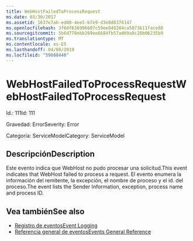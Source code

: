 ```yaml
---
title: WebHostFailedToProcessRequest
ms.date: 03/30/2017
ms.assetid: 1637e7ab-ed00-4ee5-b7e9-d3e8d8376147
ms.openlocfilehash: 3f60f636996607c59ee048284ca5073611face88
ms.sourcegitcommit: 5b6d778ebb269ee6684fb57ad69a8c28b06235b9
ms.translationtype: MT
ms.contentlocale: es-ES
ms.lasthandoff: 04/08/2019
ms.locfileid: "59088448"
---
```

# <a name="webhostfailedtoprocessrequest"></a><span data-ttu-id="4faa1-102">WebHostFailedToProcessRequest</span><span class="sxs-lookup"><span data-stu-id="4faa1-102">WebHostFailedToProcessRequest</span></span>
<span data-ttu-id="4faa1-103">Id.: 111</span><span class="sxs-lookup"><span data-stu-id="4faa1-103">Id: 111</span></span>  
  
 <span data-ttu-id="4faa1-104">Gravedad: Error</span><span class="sxs-lookup"><span data-stu-id="4faa1-104">Severity: Error</span></span>  
  
 <span data-ttu-id="4faa1-105">Categoría: ServiceModel</span><span class="sxs-lookup"><span data-stu-id="4faa1-105">Category: ServiceModel</span></span>  
  
## <a name="description"></a><span data-ttu-id="4faa1-106">Descripción</span><span class="sxs-lookup"><span data-stu-id="4faa1-106">Description</span></span>  
 <span data-ttu-id="4faa1-107">Este evento indica que WebHost no pudo procesar una solicitud.</span><span class="sxs-lookup"><span data-stu-id="4faa1-107">This event indicates that WebHost failed to process a request.</span></span> <span data-ttu-id="4faa1-108">El evento enumera la información del remitente, la excepción, el nombre de proceso y el id. del proceso.</span><span class="sxs-lookup"><span data-stu-id="4faa1-108">The event lists the Sender Information, exception, process name and process ID.</span></span>  
  
## <a name="see-also"></a><span data-ttu-id="4faa1-109">Vea también</span><span class="sxs-lookup"><span data-stu-id="4faa1-109">See also</span></span>

- [<span data-ttu-id="4faa1-110">Registro de eventos</span><span class="sxs-lookup"><span data-stu-id="4faa1-110">Event Logging</span></span>](../../../../../docs/framework/wcf/diagnostics/event-logging/index.md)
- [<span data-ttu-id="4faa1-111">Referencia general de eventos</span><span class="sxs-lookup"><span data-stu-id="4faa1-111">Events General Reference</span></span>](../../../../../docs/framework/wcf/diagnostics/event-logging/events-general-reference.md)
